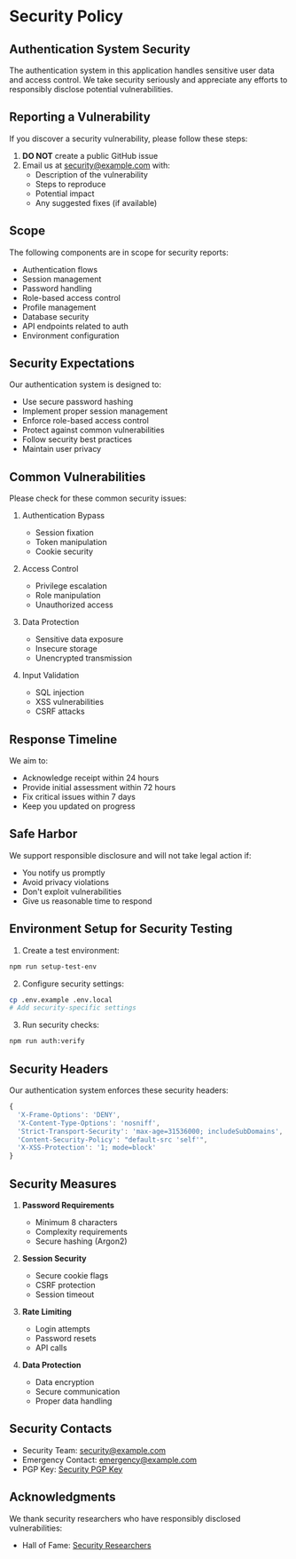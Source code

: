 # Security Policy

## Authentication System Security

The authentication system in this application handles sensitive user data and access control. We take security seriously and appreciate any efforts to responsibly disclose potential vulnerabilities.

## Reporting a Vulnerability

If you discover a security vulnerability, please follow these steps:

1. **DO NOT** create a public GitHub issue
2. Email us at security@example.com with:
   - Description of the vulnerability
   - Steps to reproduce
   - Potential impact
   - Any suggested fixes (if available)

## Scope

The following components are in scope for security reports:

- Authentication flows
- Session management
- Password handling
- Role-based access control
- Profile management
- Database security
- API endpoints related to auth
- Environment configuration

## Security Expectations

Our authentication system is designed to:

- Use secure password hashing
- Implement proper session management
- Enforce role-based access control
- Protect against common vulnerabilities
- Follow security best practices
- Maintain user privacy

## Common Vulnerabilities

Please check for these common security issues:

1. Authentication Bypass

   - Session fixation
   - Token manipulation
   - Cookie security

2. Access Control

   - Privilege escalation
   - Role manipulation
   - Unauthorized access

3. Data Protection

   - Sensitive data exposure
   - Insecure storage
   - Unencrypted transmission

4. Input Validation
   - SQL injection
   - XSS vulnerabilities
   - CSRF attacks

## Response Timeline

We aim to:

- Acknowledge receipt within 24 hours
- Provide initial assessment within 72 hours
- Fix critical issues within 7 days
- Keep you updated on progress

## Safe Harbor

We support responsible disclosure and will not take legal action if:

- You notify us promptly
- Avoid privacy violations
- Don't exploit vulnerabilities
- Give us reasonable time to respond

## Environment Setup for Security Testing

1. Create a test environment:

```bash
npm run setup-test-env
```

2. Configure security settings:

```bash
cp .env.example .env.local
# Add security-specific settings
```

3. Run security checks:

```bash
npm run auth:verify
```

## Security Headers

Our authentication system enforces these security headers:

```typescript
{
  'X-Frame-Options': 'DENY',
  'X-Content-Type-Options': 'nosniff',
  'Strict-Transport-Security': 'max-age=31536000; includeSubDomains',
  'Content-Security-Policy': "default-src 'self'",
  'X-XSS-Protection': '1; mode=block'
}
```

## Security Measures

1. **Password Requirements**

   - Minimum 8 characters
   - Complexity requirements
   - Secure hashing (Argon2)

2. **Session Security**

   - Secure cookie flags
   - CSRF protection
   - Session timeout

3. **Rate Limiting**

   - Login attempts
   - Password resets
   - API calls

4. **Data Protection**
   - Data encryption
   - Secure communication
   - Proper data handling

## Security Contacts

- Security Team: security@example.com
- Emergency Contact: emergency@example.com
- PGP Key: [Security PGP Key](link-to-pgp-key)

## Acknowledgments

We thank security researchers who have responsibly disclosed vulnerabilities:

- Hall of Fame: [Security Researchers](link-to-hall-of-fame)
